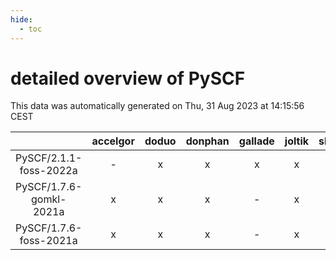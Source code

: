 ```yaml
---
hide:
  - toc
---
```


detailed overview of PySCF
==========================


This data was automatically generated on Thu, 31 Aug 2023 at 14:15:56 CEST  

| |accelgor|doduo|donphan|gallade|joltik|skitty|swalot|victini|
| :---: | :---: | :---: | :---: | :---: | :---: | :---: | :---: | :---: |
|PySCF/2.1.1-foss-2022a|-|x|x|x|x|x|x|x|
|PySCF/1.7.6-gomkl-2021a|x|x|x|-|x|x|x|x|
|PySCF/1.7.6-foss-2021a|x|x|x|-|x|x|x|x|
